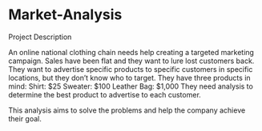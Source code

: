 # Market-Analysis
Project Description

An online national clothing chain needs help creating a targeted marketing campaign. Sales have been flat and they want to lure lost customers back. They want to advertise specific products to specific customers in specific locations, but they don’t know who to target. They have three products in mind:
Shirt: $25
Sweater: $100
Leather Bag: $1,000
They need analysis to determine the best product to advertise to each customer.

This analysis aims to solve the problems and help the company achieve their goal.
